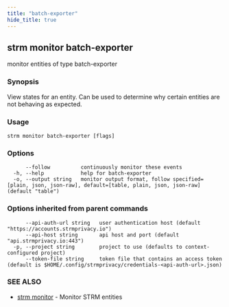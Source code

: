 ```yaml
---
title: "batch-exporter"
hide_title: true
---
```

## strm monitor batch-exporter

monitor entities of type batch-exporter

### Synopsis

View states for an entity. Can be used to determine why certain entities are not behaving as expected.

### Usage

```
strm monitor batch-exporter [flags]
```

### Options

```
      --follow          continuously monitor these events
  -h, --help            help for batch-exporter
  -o, --output string   monitor output format, follow specified=[plain, json, json-raw], default=[table, plain, json, json-raw] (default "table")
```

### Options inherited from parent commands

```
      --api-auth-url string   user authentication host (default "https://accounts.strmprivacy.io")
      --api-host string       api host and port (default "api.strmprivacy.io:443")
  -p, --project string        project to use (defaults to context-configured project)
      --token-file string     token file that contains an access token (default is $HOME/.config/strmprivacy/credentials-<api-auth-url>.json)
```

### SEE ALSO

* [strm monitor](docs/04-reference/01-cli-reference/strm/monitor/index.md)	 - Monitor STRM entities

